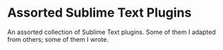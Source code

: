 # Assorted Sublime Text Plugins

An assorted collection of Sublime Text plugins. Some of them I adapted from others; some of them I wrote.
